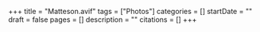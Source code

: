 +++
title = "Matteson.avif"
tags = ["Photos"]
categories = []
startDate = ""
draft = false
pages = []
description = ""
citations = []
+++
